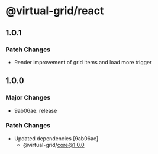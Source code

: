 # @virtual-grid/react

## 1.0.1

### Patch Changes

- Render improvement of grid items and load more trigger

## 1.0.0

### Major Changes

- 9ab06ae: release

### Patch Changes

- Updated dependencies [9ab06ae]
  - @virtual-grid/core@1.0.0
